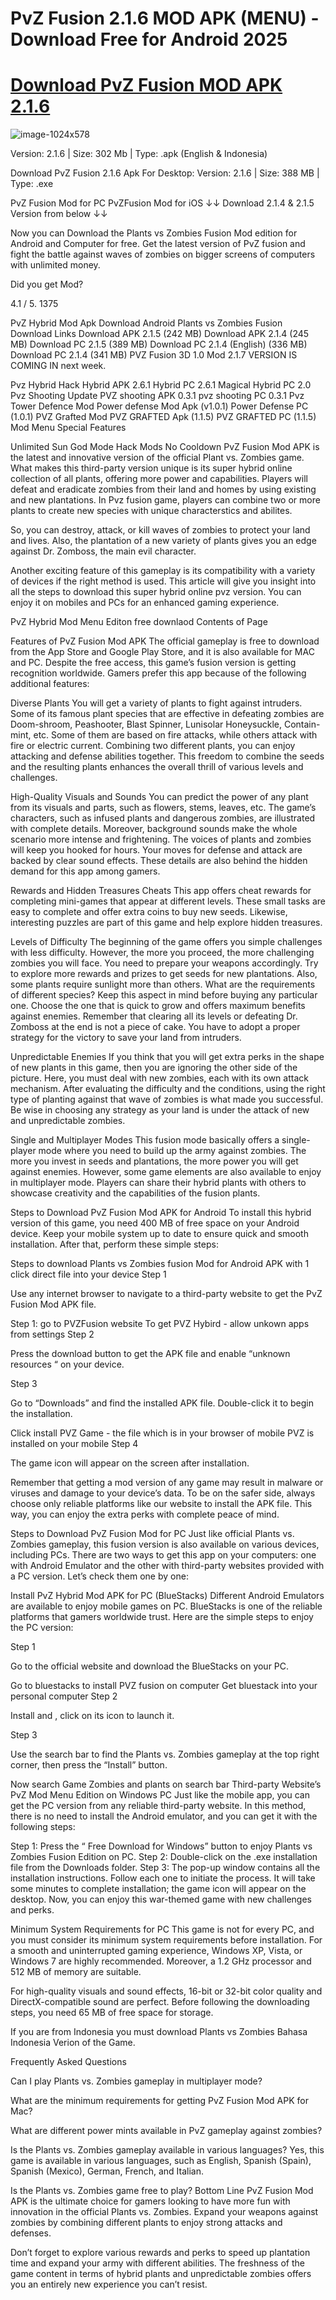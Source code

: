 # PvZ Fusion 2.1.6 MOD APK (MENU) - Download Free for Android 2025

# [Download PvZ Fusion MOD APK 2.1.6](https://modmeme.com/pvz-fusion/)

![image-1024x578](https://github.com/user-attachments/assets/851bd13f-88f6-4b34-9a3d-918bdcd060c1)

Version: 2.1.6 | Size: 302 Mb | Type: .apk (English & Indonesia)

Download PvZ Fusion 2.1.6 Apk
For Desktop: Version: 2.1.6 | Size: 388 MB | Type: .exe

PvZ Fusion Mod for PC
PvZFusion Mod for iOS
↓↓ Download 2.1.4 & 2.1.5 Version from below ↓↓

Now you can Download the Plants vs Zombies Fusion Mod edition for Android and Computer for free. Get the latest version of PvZ fusion and fight the battle against waves of zombies on bigger screens of computers with unlimited money.

Did you get Mod?

    
4.1 / 5. 1375

PvZ Hybrid Mod Apk Download Android
Plants vs Zombies Fusion Download Links
Download APK 2.1.5 (242 MB)
Download APK 2.1.4 (245 MB)
Download PC 2.1.5 (389 MB)
Download PC 2.1.4 (English) (336 MB)
Download PC 2.1.4 (341 MB)
PVZ Fusion 3D 1.0
Mod 2.1.7 VERSION IS COMING IN next week.

Pvz Hybrid Hack
Hybrid APK 2.6.1
Hybrid PC 2.6.1
Magical Hybrid PC 2.0
Pvz Shooting Update
PVZ shooting APK 0.3.1
pvz shooting PC 0.3.1
Pvz Tower Defence Mod
Power defense Mod Apk (v1.0.1)
Power Defense PC (1.0.1)
PVZ Grafted Mod
PVZ GRAFTED Apk (1.1.5)
PVZ GRAFTED PC (1.1.5)
Mod Menu Special Features

Unlimited Sun
God Mode
Hack Mods
No Cooldown
PvZ Fusion Mod APK is the latest and innovative version of the official Plant vs. Zombies game. What makes this third-party version unique is its super hybrid online collection of all plants, offering more power and capabilities. Players will defeat and eradicate zombies from their land and homes by using existing and new plantations. In Pvz fusion game, players can combine two or more plants to create new species with unique characterstics and abilites.

So, you can destroy, attack, or kill waves of zombies to protect your land and lives. Also, the plantation of a new variety of plants gives you an edge against Dr. Zomboss, the main evil character.

Another exciting feature of this gameplay is its compatibility with a variety of devices if the right method is used. This article will give you insight into all the steps to download this super hybrid online pvz version. You can enjoy it on mobiles and PCs for an enhanced gaming experience.

PvZ Hybrid Mod Menu Editon free downlaod
Contents of Page

Features of PvZ Fusion Mod APK
The official gameplay is free to download from the App Store and Google Play Store, and it is also available for MAC and PC. Despite the free access, this game’s fusion version is getting recognition worldwide. Gamers prefer this app because of the following additional features:


Diverse Plants
You will get a variety of plants to fight against intruders. Some of its famous plant species that are effective in defeating zombies are Doom-shroom, Peashooter, Blast Spinner, Lunisolar Honeysuckle, Contain-mint, etc. Some of them are based on fire attacks, while others attack with fire or electric current. Combining two different plants, you can enjoy attacking and defense abilities together. This freedom to combine the seeds and the resulting plants enhances the overall thrill of various levels and challenges.


High-Quality Visuals and Sounds
You can predict the power of any plant from its visuals and parts, such as flowers, stems, leaves, etc. The game’s characters, such as infused plants and dangerous zombies, are illustrated with complete details.  Moreover, background sounds make the whole scenario more intense and frightening. The voices of plants and zombies will keep you hooked for hours. Your moves for defense and attack are backed by clear sound effects. These details are also behind the hidden demand for this app among gamers. 


Rewards and Hidden Treasures Cheats
This app offers cheat rewards for completing mini-games that appear at different levels. These small tasks are easy to complete and offer extra coins to buy new seeds. Likewise, interesting puzzles are part of this game and help explore hidden treasures. 


Levels of Difficulty
The beginning of the game offers you simple challenges with less difficulty. However, the more you proceed, the more challenging zombies you will face. You need to prepare your weapons accordingly. Try to explore more rewards and prizes to get seeds for new plantations. Also, some plants require sunlight more than others. What are the requirements of different species? Keep this aspect in mind before buying any particular one.  Choose the one that is quick to grow and offers maximum benefits against enemies. Remember that clearing all its levels or defeating Dr. Zomboss at the end is not a piece of cake. You have to adopt a proper strategy for the victory to save your land from intruders.


Unpredictable Enemies
If you think that you will get extra perks in the shape of new plants in this game, then you are ignoring the other side of the picture. Here, you must deal with new zombies, each with its own attack mechanism. After evaluating the difficulty and the conditions, using the right type of planting against that wave of zombies is what made you successful. Be wise in choosing any strategy as your land is under the attack of new and unpredictable zombies.


Single and Multiplayer Modes
This fusion mode basically offers a single-player mode where you need to build up the army against zombies. The more you invest in seeds and plantations, the more power you will get against enemies. However, some game elements are also available to enjoy in multiplayer mode. Players can share their hybrid plants with others to showcase creativity and the capabilities of the fusion plants. 







Steps to Download PvZ Fusion Mod APK for Android
To install this hybrid version of this game, you need 400 MB of free space on your Android device. Keep your mobile system up to date to ensure quick and smooth installation. After that, perform these simple steps:

Steps to download Plants vs Zombies fusion Mod for Android APK with 1 click direct file into your device
Step 1

Use any internet browser to navigate to a third-party website to get the PvZ Fusion Mod APK file.

Step 1: go to PVZFusion website
To get PVZ Hybird - allow unkown apps from settings
Step 2

Press the download button to get the APK file and enable “unknown resources “ on your device.

Step 3

Go to “Downloads” and find the installed APK file. Double-click it to begin the installation.

Click install PVZ Game - the file which is in your browser of mobile
PVZ is installed on your mobile
Step 4

The game icon will appear on the screen after installation.

Remember that getting a mod version of any game may result in malware or viruses and damage to your device’s data. To be on the safer side, always choose only reliable platforms like our website to install the APK file. This way, you can enjoy the extra perks with complete peace of mind.

Steps to Download PvZ Fusion Mod for PC
Just like official Plants vs. Zombies gameplay, this fusion version is also available on various devices, including PCs. There are two ways to get this app on your computers: one with Android Emulator and the other with third-party websites provided with a PC version. Let’s check them one by one:

Install PvZ Hybrid Mod APK for PC (BlueStacks)
Different Android Emulators are available to enjoy mobile games on PC. BlueStacks is one of the reliable platforms that gamers worldwide trust.  Here are the simple steps to enjoy the PC version:

Step 1

Go to the official website and download the BlueStacks on your PC.

Go to bluestacks to install PVZ fusion on computer
Get bluestack into your personal computer
Step 2

Install and , click on its icon to launch it.

Step 3

 Use the search bar to find the Plants vs. Zombies gameplay at the top right corner, then press the “Install” button.

Now search Game Zombies and plants on search bar
Third-party Website’s PvZ Mod Menu Edition on Windows PC
Just like the mobile app, you can get the PC version from any reliable third-party website. In this method, there is no need to install the Android emulator, and you can get it with the following steps:

Step 1: Press the “ Free Download for Windows” button to enjoy Plants vs Zombies Fusion Edition on PC.
Step 2: Double-click on the .exe installation file from the Downloads folder.
Step 3: The pop-up window contains all the installation instructions. Follow each one to initiate the process. 
It will take some minutes to complete installation; the game icon will appear on the desktop. Now, you can enjoy this war-themed game with new challenges and perks.

Minimum System Requirements for PC
This game is not for every PC, and you must consider its minimum system requirements before installation. For a smooth and uninterrupted gaming experience, Windows XP, Vista, or Windows 7 are highly recommended. Moreover, a 1.2 GHz processor and 512 MB of memory are suitable. 

For high-quality visuals and sound effects, 16-bit or 32-bit color quality and DirectX-compatible sound are perfect. Before following the downloading steps, you need 65 MB of free space for storage.

If you are from Indonesia you must download Plants vs Zombies Bahasa Indonesia Verion of the Game.







Frequently Asked Questions

Can I play Plants vs. Zombies gameplay in multiplayer mode?

What are the minimum requirements for getting PvZ Fusion Mod APK for Mac?

What are different power mints available in PvZ gameplay against zombies?

Is the Plants vs. Zombies gameplay available in various languages?
Yes, this game is available in various languages, such as English, Spanish (Spain), Spanish (Mexico), German, French, and Italian.


Is the Plants vs. Zombies game free to play?
Bottom Line
PvZ Fusion Mod APK is the ultimate choice for gamers looking to have more fun with innovation in the official Plants vs. Zombies.  Expand your weapons against zombies by combining different plants to enjoy strong attacks and defenses. 

Don’t forget to explore various rewards and perks to speed up plantation time and expand your army with different abilities. The freshness of the game content in terms of hybrid plants and unpredictable zombies offers you an entirely new experience you can’t resist.
